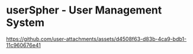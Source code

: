 # userSpher - User Management System





https://github.com/user-attachments/assets/d4508f63-d83b-4ca9-bdb1-11c960676e41

